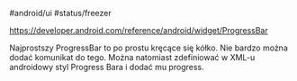 #android/ui 
#status/freezer 

https://developer.android.com/reference/android/widget/ProgressBar

Najprostszy ProgressBar to po prostu kręcące się kółko. Nie bardzo można dodać komunikat do tego.
Można natomiast zdefiniować w XML-u androidowy styl Progress Bara i dodać mu progress.